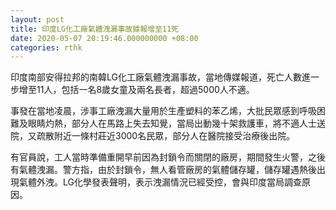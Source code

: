 ```yaml
---
layout: post
title: 印度LG化工廠氣體洩漏事故據報增至11死
date: 2020-05-07 20:19:46.000000000 +08:00
categories: rthk
---
```


印度南部安得拉邦的南韓LG化工廠氣體洩漏事故，當地傳媒報道，死亡人數進一步增至11人，包括一名8歲女童及兩名長者，超過5000人不適。

事發在當地凌晨，涉事工廠洩漏大量用於生產塑料的苯乙烯，大批民眾感到呼吸困難及眼睛灼熱，部分人在馬路上失去知覺，當局出動幾十架救護車，將不適人士送院，又疏散附近一條村莊近3000名民眾，部分人在醫院接受治療後出院。

有官員說，工人當時準備重開早前因為封鎖令而關閉的廠房，期間發生火警，之後有氣體洩漏。警方指，由於封鎖令，無人看管廠房的氣體儲存罐，儲存罐遇熱後出現氣體外洩。LG化學發表聲明，表示洩漏情況已經受控，會與印度當局調查原因。
